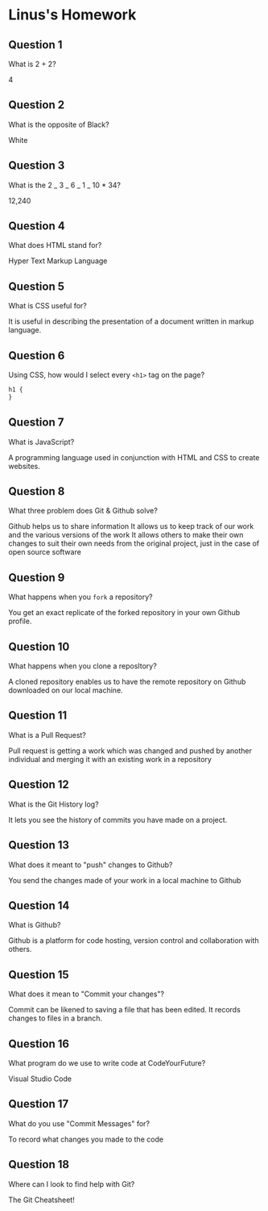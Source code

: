 # Linus's Homework

## Question 1

What is 2 + 2?

4

## Question 2

What is the opposite of Black?

White

## Question 3

What is the 2 _ 3 _ 6 _ 1 _ 10 \* 34?

12,240

## Question 4

What does HTML stand for?

Hyper Text Markup Language

## Question 5

What is CSS useful for?

It is useful in describing the presentation of a document written in markup language.

## Question 6

Using CSS, how would I select every `<h1>` tag on the page?

```css
h1 {
}
```

## Question 7

What is JavaScript?

A programming language used in conjunction with HTML and CSS to create websites.

## Question 8

What three problem does Git & Github solve?

Github helps us to share information
It allows us to keep track of our work and the various versions of the work
It allows others to make their own changes to suit their own needs from the original project, just in the case of open source software

## Question 9

What happens when you `fork` a repository?

You get an exact replicate of the forked repository in your own Github profile.

## Question 10

What happens when you clone a reposItory?

A cloned repository enables us to have the remote repository on Github downloaded on our local machine.

## Question 11

What is a Pull Request?

Pull request is getting a work which was changed and pushed by another individual and merging it with an existing work in a repository

## Question 12

What is the Git History log?

It lets you see the history of commits you have made on a project.

## Question 13

What does it meant to "push" changes to Github?

You send the changes made of your work in a local machine to Github

## Question 14

What is Github?

Github is a platform for code hosting, version control and collaboration with others.

## Question 15

What does it mean to "Commit your changes"?

Commit can be likened to saving a file that has been edited. It records changes to
files in a branch.

## Question 16

What program do we use to write code at CodeYourFuture?

Visual Studio Code

## Question 17

What do you use "Commit Messages" for?

To record what changes you made to the code

## Question 18

Where can I look to find help with Git?

The Git Cheatsheet!
